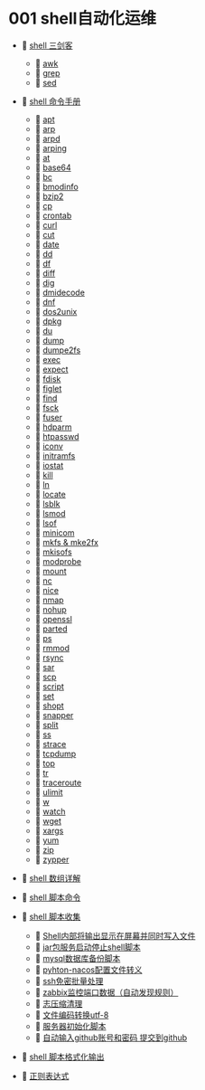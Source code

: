 # 001 shell自动化运维

* 📑 [shell 三剑客](siyuan://blocks/20231110105237-n1q0g7i)

  * 📄 [awk](siyuan://blocks/20231110164242-bllf0ol)
  * 📄 [grep](siyuan://blocks/20231110162840-fwvtqmu)
  * 📄 [sed](siyuan://blocks/20231110164251-540q6se)
* 📑 [shell 命令手册](siyuan://blocks/20231110105237-errev41)

  * 📄 [apt](siyuan://blocks/20231110105237-uxkolm9)
  * 📄 [arp](siyuan://blocks/20231110105237-apgbdoz)
  * 📄 [arpd](siyuan://blocks/20231110105237-nim5tdl)
  * 📄 [arping](siyuan://blocks/20231110105237-uu8u1pl)
  * 📄 [at](siyuan://blocks/20231110105237-umqoc4f)
  * 📄 [base64](siyuan://blocks/20231110105237-7ng3g33)
  * 📄 [bc](siyuan://blocks/20231110105237-zwk6t5r)
  * 📄 [bmodinfo](siyuan://blocks/20231110105237-66gsn8o)
  * 📄 [bzip2](siyuan://blocks/20231110105237-28ii7l3)
  * 📄 [cp](siyuan://blocks/20231110105237-fv7wfnt)
  * 📄 [crontab](siyuan://blocks/20231110105237-j6s89rn)
  * 📄 [curl](siyuan://blocks/20231110105237-iutu4j7)
  * 📄 [cut](siyuan://blocks/20231110105237-1v3brfj)
  * 📄 [date](siyuan://blocks/20231110105237-rxi9yl4)
  * 📄 [dd](siyuan://blocks/20231110105237-nz8e8wt)
  * 📄 [df](siyuan://blocks/20231110105237-l6ngg1a)
  * 📄 [diff](siyuan://blocks/20231110105237-rz86zem)
  * 📄 [dig](siyuan://blocks/20231110105237-bi4v1gd)
  * 📄 [dmidecode](siyuan://blocks/20231110105237-05adh5q)
  * 📄 [dnf](siyuan://blocks/20231110105237-1hl26hy)
  * 📄 [dos2unix](siyuan://blocks/20231110105237-cxszlc5)
  * 📄 [dpkg](siyuan://blocks/20240224200236-2wchsjr)
  * 📄 [du](siyuan://blocks/20231110105237-qmoqtff)
  * 📄 [dump](siyuan://blocks/20231110105237-onn32fn)
  * 📄 [dumpe2fs](siyuan://blocks/20231110105237-wq290rp)
  * 📄 [exec](siyuan://blocks/20231110105237-aapmdhq)
  * 📄 [expect](siyuan://blocks/20231110105237-1qr1m6r)
  * 📄 [fdisk](siyuan://blocks/20231110105237-qvd3pvd)
  * 📄 [figlet](siyuan://blocks/20231110105237-xqbf95z)
  * 📄 [find](siyuan://blocks/20231110105237-hk58jbr)
  * 📄 [fsck](siyuan://blocks/20231110105237-uti3vbu)
  * 📄 [fuser](siyuan://blocks/20231110105237-c4ufcct)
  * 📄 [hdparm](siyuan://blocks/20231115130306-86r820v)
  * 📄 [htpasswd](siyuan://blocks/20231110105237-4dcxe21)
  * 📄 [iconv](siyuan://blocks/20231110105237-ias8xaa)
  * 📄 [initramfs](siyuan://blocks/20240222220430-4zc9rof)
  * 📄 [iostat](siyuan://blocks/20240220134331-1k31g3o)
  * 📄 [kill](siyuan://blocks/20231110155733-t0f9u69)
  * 📄 [ln](siyuan://blocks/20231110105237-x8oqa4p)
  * 📄 [locate](siyuan://blocks/20231110105237-4x71yys)
  * 📄 [lsblk](siyuan://blocks/20231110105237-yaojoxc)
  * 📄 [lsmod](siyuan://blocks/20231110105237-lt7vzhc)
  * 📄 [lsof](siyuan://blocks/20231110105237-4r3sfie)
  * 📄 [minicom](siyuan://blocks/20231222133047-w0fkiok)
  * 📄 [mkfs &amp; mke2fx](siyuan://blocks/20231110105237-ajfjv4b)
  * 📄 [mkisofs](siyuan://blocks/20231121220044-gmhlmvl)
  * 📄 [modprobe](siyuan://blocks/20231110105237-edx85nc)
  * 📄 [mount](siyuan://blocks/20231110105237-ou6v8gy)
  * 📄 [nc](siyuan://blocks/20231110105237-vuz28hr)
  * 📄 [nice](siyuan://blocks/20231110155433-35ugxmc)
  * 📄 [nmap](siyuan://blocks/20231211132704-dpjrmq8)
  * 📄 [nohup](siyuan://blocks/20231110105237-87bhtql)
  * 📄 [openssl](siyuan://blocks/20231110105237-gitknig)
  * 📄 [parted](siyuan://blocks/20231110105237-lr3mogb)
  * 📄 [ps](siyuan://blocks/20231110105237-xcutv9q)
  * 📄 [rmmod](siyuan://blocks/20231110105237-8320hhp)
  * 📄 [rsync](siyuan://blocks/20231110105237-xosg2rl)
  * 📄 [sar](siyuan://blocks/20231110105237-i8nelud)
  * 📄 [scp](siyuan://blocks/20231110105237-7veq4mh)
  * 📄 [script](siyuan://blocks/20231110105237-rvcx333)
  * 📄 [set](siyuan://blocks/20231110105237-5jie7mk)
  * 📄 [shopt](siyuan://blocks/20231110105237-uzo2tei)
  * 📄 [snapper](siyuan://blocks/20231227181426-x4507fd)
  * 📄 [split](siyuan://blocks/20231110105237-ma8xdmz)
  * 📄 [ss](siyuan://blocks/20231110105237-eqc2xvi)
  * 📄 [strace](siyuan://blocks/20231110105237-fhpi4ld)
  * 📄 [tcpdump](siyuan://blocks/20231214163310-dut0ld3)
  * 📄 [top](siyuan://blocks/20231110105237-rvy5l2x)
  * 📄 [tr](siyuan://blocks/20231110105237-6jszkwd)
  * 📄 [traceroute](siyuan://blocks/20231110105237-ej1qj6t)
  * 📄 [ulimit](siyuan://blocks/20231110105237-an7nqoh)
  * 📄 [w](siyuan://blocks/20231110105237-hyo0a35)
  * 📄 [watch](siyuan://blocks/20231110105237-r814jkr)
  * 📄 [wget](siyuan://blocks/20231110105237-7vm3c0v)
  * 📄 [xargs](siyuan://blocks/20231110105237-xd1emfz)
  * 📄 [yum](siyuan://blocks/20231110105237-70luvz1)
  * 📄 [zip](siyuan://blocks/20231110105237-j3mv8qh)
  * 📄 [zypper](siyuan://blocks/20231110105237-p2r21wy)
* 📄 [shell 数组详解](siyuan://blocks/20231110105237-m365fdo)
* 📄 [shell 脚本命令](siyuan://blocks/20231110105237-yd94b2n)
* 📑 [shell 脚本收集](siyuan://blocks/20231110105237-eto9jg5)

  * 📄 [Shell内部将输出显示在屏幕并同时写入文件](siyuan://blocks/20231110105237-0yfqgq8)
  * 📄 [jar包服务启动停止shell脚本](siyuan://blocks/20231110105237-b0y635e)
  * 📄 [mysql数据库备份脚本](siyuan://blocks/20231110105237-bj0jy3e)
  * 📄 [pyhton-nacos配置文件转义](siyuan://blocks/20231110105237-1s3el2d)
  * 📄 [ssh免密批量处理](siyuan://blocks/20231110105237-pcmbxs6)
  * 📄 [zabbix监控端口数据（自动发现规则）](siyuan://blocks/20231110105237-v35zha7)
  * 📄 [志压缩清理](siyuan://blocks/20231110105237-19v44ru)
  * 📄 [文件编码转换utf-8](siyuan://blocks/20231110105237-z37ucwa)
  * 📄 [服务器初始化脚本](siyuan://blocks/20231110105237-r6ouwkk)
  * 📄 [自动输入github账号和密码 提交到github](siyuan://blocks/20231110105237-xswinm4)
* 📄 [shell 脚本格式化输出](siyuan://blocks/20231110105237-le33yzc)
* 📄 [正则表达式](siyuan://blocks/20231110105237-eua2g71)

‍

